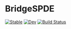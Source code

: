 # BridgeSPDE

[![Stable](https://img.shields.io/badge/docs-stable-blue.svg)](https://mschauer.github.io/BridgeSPDE.jl/stable)
[![Dev](https://img.shields.io/badge/docs-dev-blue.svg)](https://mschauer.github.io/BridgeSPDE.jl/dev)
[![Build Status](https://travis-ci.com/mschauer/BridgeSPDE.jl.svg?branch=master)](https://travis-ci.com/mschauer/BridgeSPDE.jl)
